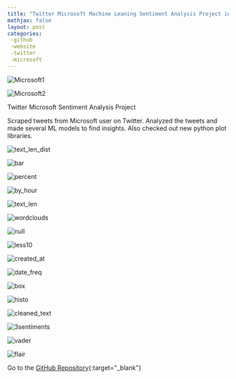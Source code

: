 ```yaml
---
title: "Twitter Microsoft Machine Leaning Sentiment Analysis Project including Mito Graphs"
mathjax: false
layout: post
categories: 
 -github
 -website
 -twitter
 -microsoft
---
```


![Microsoft1](https://github.com/edbe777/my-projects/blob/main/Microsoft_Tweets/microsoft1.jpg?raw=true)

![Microsoft2](https://github.com/edbe777/my-projects/blob/main/Microsoft_Tweets/microsoft2.jpg?raw=true)

Twitter Microsoft Sentiment Analysis Project

Scraped tweets from Microsoft user on Twitter. Analyzed the tweets and made several ML models to find insights. Also checked out new python plot libraries. 


![text_len_dist](https://github.com/edbe777/my-projects/blob/main/Microsoft_Tweets/text_len%20Distribution.png?raw=true)

![bar](https://github.com/edbe777/my-projects/blob/main/Microsoft_Tweets/text_len%20and%20retweet_count%20bar.png?raw=true)

![percent](https://github.com/edbe777/my-projects/blob/main/Microsoft_Tweets/text_len%20percent.png?raw=true)

![by_hour](https://github.com/edbe777/my-projects/blob/main/Microsoft_Tweets/Tweet%20count%20by%20hour.png?raw=true)

![text_len](https://github.com/edbe777/my-projects/blob/main/Microsoft_Tweets/text_len.png?raw=true)

![wordclouds](https://github.com/edbe777/my-projects/blob/main/Microsoft_Tweets/Wordclouds.png?raw=true)

![null](https://github.com/edbe777/my-projects/blob/main/Microsoft_Tweets/Visual%20of%20missing%20values%20in%20dfs.png?raw=true)

![less10](https://github.com/edbe777/my-projects/blob/main/Microsoft_Tweets/Tweets%20with%20less%20than%2010%20words.png?raw=true)

![created_at](https://github.com/edbe777/my-projects/blob/main/Microsoft_Tweets/created_at_text_len_scatter.png?raw=true)

![date_freq](https://github.com/edbe777/my-projects/blob/main/Microsoft_Tweets/date_feq.png?raw=true)

![box](https://github.com/edbe777/my-projects/blob/main/Microsoft_Tweets/text_len_box.png?raw=true)

![histo](https://github.com/edbe777/my-projects/blob/main/Microsoft_Tweets/text_len_histo.png?raw=true)

![cleaned_text](https://github.com/edbe777/my-projects/blob/main/Microsoft_Tweets/Cleaned%20Text%20One%20Length.png?raw=true)

![3sentiments](https://github.com/edbe777/my-projects/blob/main/Microsoft_Tweets/3sentiments_bar.png?raw=true)

![vader](https://github.com/edbe777/my-projects/blob/main/Microsoft_Tweets/vader_freq.png?raw=true)

![flair](https://github.com/edbe777/my-projects/blob/main/Microsoft_Tweets/flair_freq.png?raw=true)


Go to the [GitHub Repository](https://github.com/edbe777/my-projects/blob/main/Microsoft_Tweets/python%20msft.ipynb){:target="_blank"}
